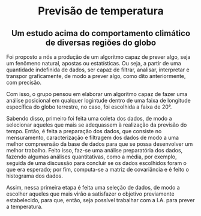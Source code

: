 <h1 align="center">Previsão de temperatura</h1>
<h2 align="center">Um estudo acima do comportamento climático de diversas regiões do globo</h2>
Foi proposto a nós a produção de um algoritmo capaz de prever algo, seja um fenômeno natural, apostas ou estatísticas. Ou seja, a partir de uma quantidade indefinida de dados, ser capaz de filtrar, analisar, interpretar e transpor graficamente, de modo a prever algo, como dito anteriormente, com precisão.

Com isso, o grupo pensou em elaborar um algoritmo capaz de fazer uma análise posicional em qualquer logintude dentro de uma faixa de longitude específica do globo terrestre, no caso, foi escolhida a faixa de 20°.

Sabendo disso, primeiro foi feita uma coleta dos dados, de modo a selecionar aqueles que mais se adequassem à realização da previsão do tempo. Então, é feita a preparação dos dados, que consiste no mensuramento, caracterização e filtragem dos dados de modo a uma melhor compreensão da base de dados para que se possa desenvolver um melhor trabalho. Feito isso, faz-se uma análise preparatória dos dados, fazendo algumas análises quantitativas, como a média, por exemplo, seguida de uma discussão para concluir se os dados escolhidos foram o que era esperado; por fim, computa-se a matriz de covariância e é feito o histograma dos dados.

Assim, nessa primeira etapa é feita uma seleção de dados, de modo a escolher aqueles que mais virão a satisfazer o objetivo previamente estabelecido, para que, então, seja possível trabalhar com a I.A. para prever a temperatura.
